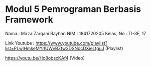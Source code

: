 # Modul 5 Pemrograman Berbasis Framework

Nama        : Mirza Zarqani Rayhan
NIM         : 1841720205
Kelas, No   : TI-3F, 17

Link Youtube :  https://www.youtube.com/playlist?list=PLwlHmkeMYrlUWvBZtw3DSNdcDXieLtguJ (Playlist)

https://youtu.be/Ho8obscKAf4 (Video)